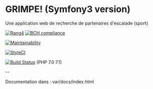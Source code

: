 GRIMPE! (Symfony3 version)
========================

Une application web de recherche de partenaires d'escalade (sport)

[![Rang4](https://img.shields.io/badge/Rang4-presque-yellow.svg)](http://rang4.free.fr)
[![BCH compliance](https://bettercodehub.com/edge/badge/Dispositif/grimpe3?branch=master)](https://bettercodehub.com/)

[![Maintainability](https://api.codeclimate.com/v1/badges/d45fafccb981364b6a02/maintainability)](https://codeclimate.com/github/Dispositif/grimpe3/maintainability)

[![StyleCI](https://styleci.io/repos/111698328/shield?branch=master)](https://styleci.io/repos/111698328)

[![Build Status](https://travis-ci.org/Dispositif/grimpe3.svg?branch=master)](https://travis-ci.org/Dispositif/grimpe3) (PHP 7.0 7.1)

--

Documentation dans  : var/docs/index.html
